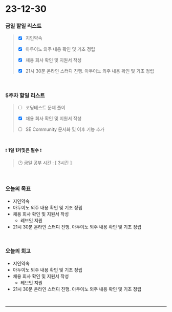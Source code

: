 # 23-12-30
### 금일 할일 리스트
> - [x]  지인약속
>
> - [x]  아두이노 외주 내용 확인 및 기초 정립
>
> - [x]  채용 회사 확인 및 지원서 작성
>
> - [x]  21시 30분 온라인 스터디 진행. 아두이노 외주 내용 확인 및 기초 정립


<br/>

### 5주차 할일 리스트  
> - [ ]  코딩테스트 문제 풀이
>
> - [x]  채용 회사 확인 및 지원서 작성
>
> - [ ]  SE Community 문서화 및 이후 기능 추가

<br/>

❗ **1일 1커밋은 필수** ❗
> 🕒 금일 공부 시간 : [ 3시간 ]
  
<br/>

### 오늘의 목표
- 지인약속
- 아두이노 외주 내용 확인 및 기초 정립
- 채용 회사 확인 및 지원서 작성
    - 레브잇 지원
- 21시 30분 온라인 스터디 진행. 아두이노 외주 내용 확인 및 기초 정립

<br>

### 오늘의 회고
- 지인약속
- 아두이노 외주 내용 확인 및 기초 정립
- 채용 회사 확인 및 지원서 작성
    - 레브잇 지원
- 21시 30분 온라인 스터디 진행. 아두이노 외주 내용 확인 및 기초 정립


<br/>

------------  

